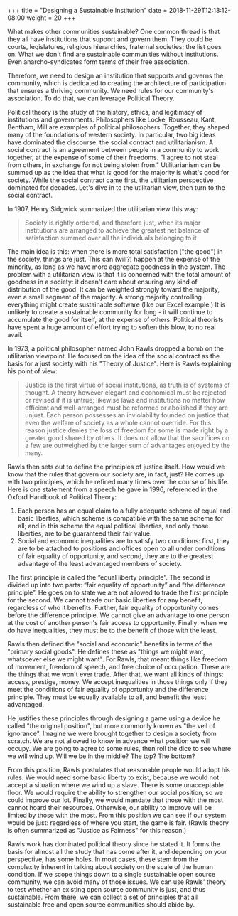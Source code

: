 +++
title = "Designing a Sustainable Institution"
date = 2018-11-29T12:13:12-08:00
weight = 20
+++

What makes other communities sustainable? One common thread is that they all
have institutions that support and govern them. They could be courts,
legislatures, religious hierarchies, fraternal societies; the list goes on.
What we don't find are sustainable communities without institutions. Even
anarcho-syndicates form terms of their free association.

Therefore, we need to design an institution that supports and governs the
community, which is dedicated to creating the architecture of participation
that ensures a thriving community. We need rules for our community's
association. To do that, we can leverage Political Theory.

Political theory is the study of the history, ethics, and legitimacy of
institutions and governments. Philosophers like Locke, Rousseau, Kant, Bentham,
Mill are examples of political philosophers. Together, they shaped many of the
foundations of western society. In particular, two big ideas have dominated the
discourse: the social contract and utilitarianism. A social contract is an
agreement between people in a community to work together, at the expense of
some of their freedoms. "I agree to not steal from others, in exchange for not
being stolen from." Utilitarianism can be summed up as the idea that what is
good for the majority is what's good for society. While the social contract
came first, the utilitarian perspective dominated for decades. Let's dive in to
the utilitarian view, then turn to the social contract.

In 1907, Henry Sidgwick summarized the utilitarian view this way:

> Society is rightly ordered, and therefore just, when its major institutions
> are arranged to achieve the greatest net balance of satisfaction summed over
> all the individuals belonging to it

The main idea is this: when there is more total satisfaction ("the good") in
the society, things are just. This can (will?) happen at the expense of the
minority, as long as we have more aggregate goodness in the system. The problem
with a utilitarian view is that it is concerned with the total amount of
goodness in a society: it doesn't care about ensuring any kind of distribution
of the good. It can be weighted strongly toward the majority, even a small
segment of the majority. A strong majority controlling everything might create
sustainable software (like our Excel example.) It is unlikely to create
a sustainable community for long - it will continue to accumulate the good for
itself, at the expense of others. Political theorists have spent a huge amount
of effort trying to soften this blow, to no real avail.

In 1973, a political philosopher named John Rawls dropped a bomb on the
utilitarian viewpoint. He focused on the idea of the social contract as the
basis for a just society with his "Theory of Justice".  Here is Rawls
explaining his point of view:

> Justice is the first virtue of social institutions, as truth is of systems of
> thought. A theory however elegant and economical must be rejected or revised
> if it is untrue; likewise laws and institutions no matter how efficient and
> well-arranged must be reformed or abolished if they are unjust. Each person
> possesses an inviolability founded on justice that even the welfare of society
> as a whole cannot override. For this reason justice denies the loss of freedom
> for some is made right by a greater good shared by others. It does not allow
> that the sacrifices on a few are outweighed by the larger sum of advantages
> enjoyed by the many.

Rawls then sets out to define the principles of justice itself. How would we
know that the rules that govern our society are, in fact, just? He comes up
with two principles, which he refined many times over the course of his life.
Here is one statement from a speech he gave in 1996, referenced in the Oxford
Handbook of Political Theory:

1. Each person has an equal claim to a fully adequate scheme of equal and basic
   liberties, which scheme is compatible with the same scheme for all; and in
   this scheme the equal political liberties, and only those liberties, are to
   be guaranteed their fair value.
2. Social and economic inequalities are to satisfy two conditions: first, they
   are to be attached to positions and offices open to all under conditions of
   fair equality of opportunity, and second, they are to the greatest advantage
   of the least advantaged members of society.

The first principle is called the “equal liberty principle”. The second is
divided up into two parts: “fair equality of opportunity” and “the difference
principle”. He goes on to state we are not allowed to trade the first principle
for the second. We cannot trade our basic liberties for any benefit, regardless
of who it benefits. Further, fair equality of opportunity comes before the
difference principle. We cannot give an advantage to one person at the cost of
another person's fair access to opportunity. Finally: when we do have
inequalities, they must be to the benefit of those with the least.

Rawls then defined the "social and economic" benefits in terms of the "primary
social goods". He defines these as "things we might want, whatsoever else we
might want". For Rawls, that meant things like freedom of movement, freedom of
speech, and free choice of occupation. These are the things that we won't ever
trade. After that, we want all kinds of things: access, prestige, money. We
accept inequalities in those things only if they meet the conditions of fair
equality of opportunity and the difference principle. They must be equally
available to all, and benefit the least advantaged.

He justifies these principles through designing a game using a device he called
"the original position", but more commonly known as "the veil of ignorance".
Imagine we were brought together to design a society from scratch. We are not
allowed to know in advance what position we will occupy. We are going to agree
to some rules, then roll the dice to see where we will wind up. Will we be in
the middle? The top? The bottom?

From this position, Rawls postulates that reasonable people would adopt his
rules. We would need some basic liberty to exist, because we would not accept
a situation where we wind up a slave. There is some unacceptable floor. We
would require the ability to strengthen our social position, so we could
improve our lot. Finally, we would mandate that those with the most cannot
hoard their resources. Otherwise, our ability to improve will be limited by
those with the most. From this position we can see if our system would be just:
regardless of where you start, the game is fair. (Rawls theory is often
summarized as "Justice as Fairness" for this reason.)

Rawls work has dominated political theory since he stated it. It forms the
basis for almost all the study that has come after it, and depending on your
perspective, has some holes. In most cases, these stem from the complexity
inherent in talking about society on the scale of the human condition. If we
scope things down to a single sustainable open source community, we can avoid
many of those issues. We can use Rawls' theory to test whether an existing open
source community is just, and thus sustainable. From there, we can collect
a set of principles that all sustainable free and open source communities
should abide by.

